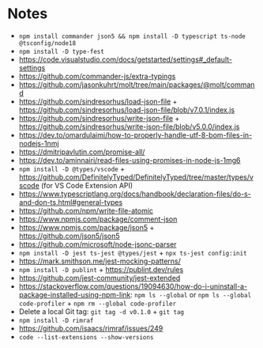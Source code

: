 # Notes

- `npm install commander json5 && npm install -D typescript ts-node @tsconfig/node18`
- `npm install -D type-fest`
- https://code.visualstudio.com/docs/getstarted/settings#_default-settings
- https://github.com/commander-js/extra-typings
- https://github.com/jasonkuhrt/molt/tree/main/packages/@molt/command
- https://github.com/sindresorhus/load-json-file + https://github.com/sindresorhus/load-json-file/blob/v7.0.1/index.js
- https://github.com/sindresorhus/write-json-file + https://github.com/sindresorhus/write-json-file/blob/v5.0.0/index.js
- https://dev.to/omardulaimi/how-to-properly-handle-utf-8-bom-files-in-nodejs-1nmj
- https://dmitripavlutin.com/promise-all/
- https://dev.to/aminnairi/read-files-using-promises-in-node-js-1mg6
- `npm install -D @types/vscode` + https://github.com/DefinitelyTyped/DefinitelyTyped/tree/master/types/vscode (for VS Code Extension API)
- https://www.typescriptlang.org/docs/handbook/declaration-files/do-s-and-don-ts.html#general-types
- https://github.com/npm/write-file-atomic
- https://www.npmjs.com/package/comment-json
- https://www.npmjs.com/package/json5 + https://github.com/json5/json5
- https://github.com/microsoft/node-jsonc-parser
- `npm install -D jest ts-jest @types/jest` + `npx ts-jest config:init`
- https://mark.smithson.me/jest-mocking-patterns/
- `npm install -D publint` + https://publint.dev/rules
- https://github.com/jest-community/jest-extended
- https://stackoverflow.com/questions/19094630/how-do-i-uninstall-a-package-installed-using-npm-link: `npm ls --global` or `npm ls --global code-profiler` + `npm rm --global code-profiler`
- Delete a local Git tag: `git tag -d v0.1.0` + `git tag`
- `npm install -D rimraf`
- https://github.com/isaacs/rimraf/issues/249
- `code --list-extensions --show-versions`
